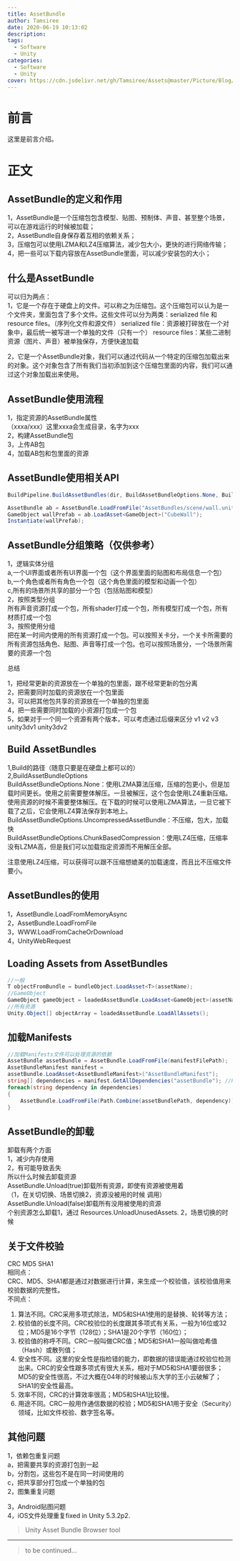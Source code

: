 ```yaml
---
title: AssetBundle
author: Tamsiree
date: 2020-06-19 10:13:02
description:
tags:
  - Software
  - Unity
categories:
  - Software
  - Unity
cover: https://cdn.jsdelivr.net/gh/Tamsiree/Assets@master/Picture/Blog/Cover/jiguangbo.png
---
```

# 前言
这里是前言介绍。

# 正文
## AssetBundle的定义和作用 

1，AssetBundle是一个压缩包包含模型、贴图、预制体、声音、甚至整个场景，可以在游戏运行的时候被加载；  
2，AssetBundle自身保存着互相的依赖关系；  
3，压缩包可以使用LZMA和LZ4压缩算法，减少包大小，更快的进行网络传输；  
4，把一些可以下载内容放在AssetBundle里面，可以减少安装包的大小；  

## 什么是AssetBundle

可以归为两点：  
1，它是一个存在于硬盘上的文件。可以称之为压缩包。这个压缩包可以认为是一个文件夹，里面包含了多个文件。这些文件可以分为两类：serialized file 和 resource files。（序列化文件和源文件）
serialized file：资源被打碎放在一个对象中，最后统一被写进一个单独的文件（只有一个）
resource files：某些二进制资源（图片、声音）被单独保存，方便快速加载

2，它是一个AssetBundle对象，我们可以通过代码从一个特定的压缩包加载出来的对象。这个对象包含了所有我们当初添加到这个压缩包里面的内容，我们可以通过这个对象加载出来使用。

## AssetBundle使用流程

1，指定资源的AssetBundle属性  
	（xxxa/xxx）这里xxxa会生成目录，名字为xxx  
2，构建AssetBundle包  
3，上传AB包  
4，加载AB包和包里面的资源  

## AssetBundle使用相关API

```c#
BuildPipeline.BuildAssetBundles(dir, BuildAssetBundleOptions.None, BuildTarget.StandaloneWindows64);

AssetBundle ab = AssetBundle.LoadFromFile("AssetBundles/scene/wall.unity3d");
GameObject wallPrefab = ab.LoadAsset<GameObject>("CubeWall");
Instantiate(wallPrefab);
```

## AssetBundle分组策略（仅供参考）

1，逻辑实体分组  
a,一个UI界面或者所有UI界面一个包（这个界面里面的贴图和布局信息一个包）  
b,一个角色或者所有角色一个包（这个角色里面的模型和动画一个包）  
c,所有的场景所共享的部分一个包（包括贴图和模型）  
2，按照类型分组  
所有声音资源打成一个包，所有shader打成一个包，所有模型打成一个包，所有材质打成一个包  
3，按照使用分组  
把在某一时间内使用的所有资源打成一个包。可以按照关卡分，一个关卡所需要的所有资源包括角色、贴图、声音等打成一个包。也可以按照场景分，一个场景所需要的资源一个包  

总结  

1，把经常更新的资源放在一个单独的包里面，跟不经常更新的包分离  
2，把需要同时加载的资源放在一个包里面  
3，可以把其他包共享的资源放在一个单独的包里面  
4，把一些需要同时加载的小资源打包成一个包  
5，如果对于一个同一个资源有两个版本，可以考虑通过后缀来区分  v1  v2  v3  unity3dv1 unity3dv2  

## Build AssetBundles 

1,Build的路径（随意只要是在硬盘上都可以的）  
2,BuildAssetBundleOptions  
BuildAssetBundleOptions.None：使用LZMA算法压缩，压缩的包更小，但是加载时间更长。使用之前需要整体解压。一旦被解压，这个包会使用LZ4重新压缩。使用资源的时候不需要整体解压。在下载的时候可以使用LZMA算法，一旦它被下载了之后，它会使用LZ4算法保存到本地上。  
BuildAssetBundleOptions.UncompressedAssetBundle：不压缩，包大，加载快  
BuildAssetBundleOptions.ChunkBasedCompression：使用LZ4压缩，压缩率没有LZMA高，但是我们可以加载指定资源而不用解压全部。  

注意使用LZ4压缩，可以获得可以跟不压缩想媲美的加载速度，而且比不压缩文件要小。  


## AssetBundles的使用

1，AssetBundle.LoadFromMemoryAsync  
2，AssetBundle.LoadFromFile  
3，WWW.LoadFromCacheOrDownload  
4，UnityWebRequest  

## Loading Assets from AssetBundles

```c#
//一般
T objectFromBundle = bundleObject.LoadAsset<T>(assetName);
//GameObject
GameObject gameObject = loadedAssetBundle.LoadAsset<GameObject>(assetName);
//所有资源
Unity.Object[] objectArray = loadedAssetBundle.LoadAllAssets();
```

## 加载Manifests

```c#
//加载Manifests文件可以处理资源的依赖
AssetBundle assetBundle = AssetBundle.LoadFromFile(manifestFilePath);
AssetBundleManifest manifest = 
assetBundle.LoadAsset<AssetBundleManifest>("AssetBundleManifest");
string[] dependencies = manifest.GetAllDependencies("assetBundle"); //Pass the name of the bundle you want the dependencies for.
foreach(string dependency in dependencies)
{
    AssetBundle.LoadFromFile(Path.Combine(assetBundlePath, dependency));
}
```

## AssetBundle的卸载

卸载有两个方面  
1，减少内存使用  
2，有可能导致丢失  
所以什么时候去卸载资源  
AssetBundle.Unload(true)卸载所有资源，即使有资源被使用着  
	（1，在关切切换、场景切换2，资源没被用的时候 调用）  
AssetBundle.Unload(false)卸载所有没用被使用的资源  
	个别资源怎么卸载1，通过 Resources.UnloadUnusedAssets.	2，场景切换的时候	  


## 关于文件校验

CRC MD5 SHA1  
相同点：  
CRC、MD5、SHA1都是通过对数据进行计算，来生成一个校验值，该校验值用来校验数据的完整性。  
不同点：  
1. 算法不同。CRC采用多项式除法，MD5和SHA1使用的是替换、轮转等方法；  
2. 校验值的长度不同。CRC校验位的长度跟其多项式有关系，一般为16位或32位；MD5是16个字节（128位）；SHA1是20个字节（160位）；  
3. 校验值的称呼不同。CRC一般叫做CRC值；MD5和SHA1一般叫做哈希值（Hash）或散列值；  
4. 安全性不同。这里的安全性是指检错的能力，即数据的错误能通过校验位检测出来。CRC的安全性跟多项式有很大关系，相对于MD5和SHA1要弱很多；MD5的安全性很高，不过大概在04年的时候被山东大学的王小云破解了；SHA1的安全性最高。  
5. 效率不同，CRC的计算效率很高；MD5和SHA1比较慢。  
6. 用途不同。CRC一般用作通信数据的校验；MD5和SHA1用于安全（Security）领域，比如文件校验、数字签名等。  


## 其他问题

1，依赖包重复问题  
a，把需要共享的资源打包到一起  
b，分割包，这些包不是在同一时间使用的  
c，把共享部分打包成一个单独的包  
2，图集重复问题  

3，Android贴图问题  
4，iOS文件处理重复fixed in Unity 5.3.2p2.  


> Unity Asset Bundle Browser tool




---
> to be continued...
